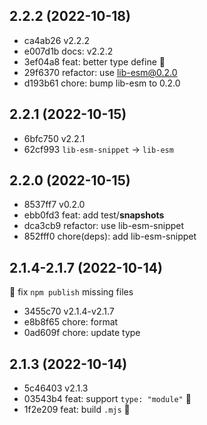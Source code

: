## 2.2.2 (2022-10-18)

- ca4ab26 v2.2.2
- e007d1b docs: v2.2.2
- 3ef04a8 feat: better type define 🌱
- 29f6370 refactor: use lib-esm@0.2.0
- d193b61 chore: bump lib-esm to 0.2.0

## 2.2.1 (2022-10-15)

- 6bfc750 v2.2.1
- 62cf993 `lib-esm-snippet` -> `lib-esm`

## 2.2.0 (2022-10-15)

- 8537ff7 v0.2.0
- ebb0fd3 feat: add test/__snapshots__
- dca3cb9 refactor: use lib-esm-snippet
- 852fff0 chore(deps): add lib-esm-snippet

## 2.1.4-2.1.7 (2022-10-14)

🐞 fix `npm publish` missing files

- 3455c70 v2.1.4-v2.1.7
- e8b8f65 chore: format
- 0ad609f chore: update type

## 2.1.3 (2022-10-14)

- 5c46403 v2.1.3
- 03543b4 feat: support `type: "module"` 🌱
- 1f2e209 feat: build `.mjs` 🚀
